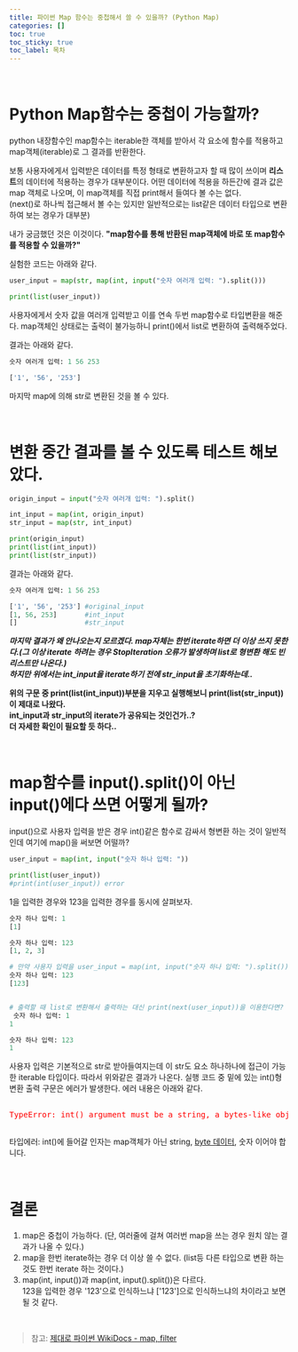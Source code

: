 ```yaml
---
title: 파이썬 Map 함수는 중첩해서 쓸 수 있을까? (Python Map)
categories: []
toc: true
toc_sticky: true
toc_label: 목차
---
```


&nbsp;   
   
# Python Map함수는 중첩이 가능할까?

python 내장함수인 map함수는 iterable한 객체를 받아서 각 요소에 함수를 적용하고 map객체(iterable)로 그 결과를 반환한다.

보통 사용자에게서 입력받은 데이터를 특정 형태로 변환하고자 할 때 많이 쓰이며 **리스트**의 데이터에 적용하는 경우가 대부분이다.
어떤 데이터에 적용을 하든간에 결과 값은 map 객체로 나오며, 이 map객체를 직접 print해서 들여다 볼 수는 없다.  
(next()로 하나씩 접근해서 볼 수는 있지만 일반적으로는 list같은 데이터 타입으로 변환하여 보는 경우가 대부분)

내가 궁금했던 것은 이것이다. 
**"map함수를 통해 반환된 map객체에 바로 또 map함수를 적용할 수 있을까?"**

실험한 코드는 아래와 같다.
```python
user_input = map(str, map(int, input("숫자 여러개 입력: ").split()))

print(list(user_input))
```
사용자에게서 숫자 값을 여러개 입력받고 이를 연속 두번 map함수로 타입변환을 해준다.
map객체인 상태로는 출력이 불가능하니 print()에서 list로 변환하여 출력해주었다.

결과는 아래와 같다.
```python
숫자 여러개 입력: 1 56 253

['1', '56', '253']
```
마지막 map에 의해 str로 변환된 것을 볼 수 있다.

&nbsp;   
# 변환 중간 결과를 볼 수 있도록 테스트 해보았다.
```python
origin_input = input("숫자 여러개 입력: ").split()

int_input = map(int, origin_input)
str_input = map(str, int_input)

print(origin_input)
print(list(int_input))
print(list(str_input))
```

결과는 아래와 같다.
```python
숫자 여러개 입력: 1 56 253

['1', '56', '253'] #original_input
[1, 56, 253]       #int_input
[]                 #str_input
```
_**마지막 결과가 왜 안나오는지 모르겠다. map자체는 한번 iterate하면 더 이상 쓰지 못한다.(그 이상 iterate 하려는 경우 StopIteration 오류가 발생하며 list로 형변환 해도 빈 리스트만 나온다.)    
하지만 위에서는 int_input을 iterate하기 전에 str_input을 초기화하는데..**_

**위의 구문 중 print(list(int_input))부분을 지우고 실행해보니 print(list(str_input))이 제대로 나왔다.     
int_input과 str_input의 iterate가 공유되는 것인건가..?     
더 자세한 확인이 필요할 듯 하다..** 


&nbsp;

# map함수를 input().split()이 아닌 input()에다 쓰면 어떻게 될까?
input()으로 사용자 입력을 받은 경우  int()같은 함수로 감싸서 형변환 하는 것이 일반적인데 여기에 map()을 써보면 어떨까?
```python
user_input = map(int, input("숫자 하나 입력: ")) 

print(list(user_input))
#print(int(user_input)) error
```

1을 입력한 경우와 123을 입력한 경우를 동시에 살펴보자.
```python
숫자 하나 입력: 1
[1]

숫자 하나 입력: 123
[1, 2, 3]

# 만약 사용자 입력을 user_input = map(int, input("숫자 하나 입력: ").split())으로 받고 동일하게 list 형변환 후 출력한다면? 
숫자 하나 입력: 123
[123]


# 출력할 때 list로 변환해서 출력하는 대신 print(next(user_input))을 이용한다면?
 숫자 하나 입력: 1
1

숫자 하나 입력: 123
1

```
사용자 입력은 기본적으로 str로 받아들여지는데 이 str도 요소 하나하나에 접근이 가능한 iterable 타입이다. 따라서 위와같은 결과가 나온다.
실행 코드 중 밑에 있는 int()형변환 출력 구문은 에러가 발생한다. 에러 내용은 아래와 같다.
<pre>
<span style="color:red">
TypeError: int() argument must be a string, a bytes-like object or a number, not 'map'
</span>
</pre>
타입에러: int()에 들어갈 인자는 map객체가 아닌 string, [byte 데이터](https://www.educative.io/edpresso/what-is-a-bytes-like-object), 숫자 이어야 합니다.   

&nbsp;
# 결론
1. map은 중첩이 가능하다. (단, 여러줄에 걸쳐 여러번 map을 쓰는 경우 원치 않는 결과가 나올 수 있다.)     
2. map을 한번 iterate하는 경우 더 이상 쓸 수 없다. (list등 다른 타입으로 변환 하는 것도 한번 iterate 하는 것이다.)   
3. map(int, input())과 map(int, input().split())은 다르다.   
123을 입력한 경우 '123'으로 인식하느냐 \['123']으로 인식하느냐의 차이라고 보면 될 것 같다.

&nbsp;

> 참고: [제대로 파이썬 WikiDocs - map, filter](https://wikidocs.net/22803)
